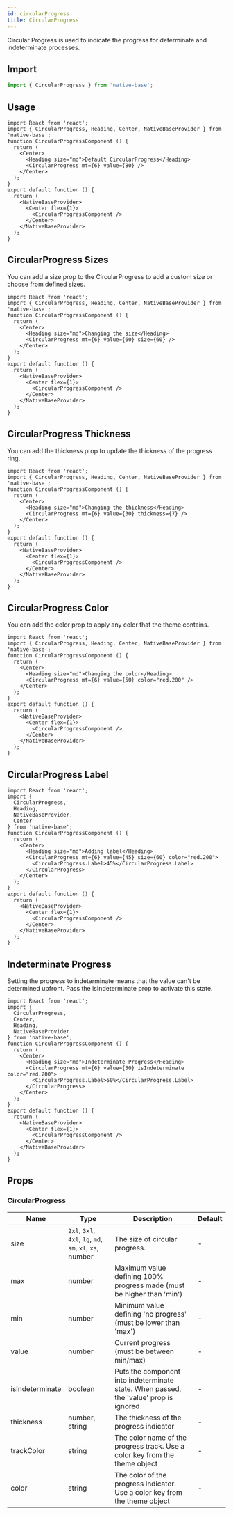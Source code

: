 ```yaml
---
id: circularProgress
title: CircularProgress
---
```


Circular Progress is used to indicate the progress for determinate and indeterminate processes.

## Import

```jsx
import { CircularProgress } from 'native-base';
```

## Usage

```SnackPlayer name=CircularProgress%20Usage
import React from 'react';
import { CircularProgress, Heading, Center, NativeBaseProvider } from 'native-base';
function CircularProgressComponent () {
  return (
    <Center>
      <Heading size="md">Default CircularProgress</Heading>
      <CircularProgress mt={6} value={80} />
    </Center>
  );
}
export default function () {
  return (
    <NativeBaseProvider>
      <Center flex={1}>
        <CircularProgressComponent />
      </Center>
    </NativeBaseProvider>
  );
}
```

## CircularProgress Sizes

You can add a size prop to the CircularProgress to add a custom size or choose from defined sizes.

```SnackPlayer name=CircularProgress%20Sizes
import React from 'react';
import { CircularProgress, Heading, Center, NativeBaseProvider } from 'native-base';
function CircularProgressComponent () {
  return (
    <Center>
      <Heading size="md">Changing the size</Heading>
      <CircularProgress mt={6} value={60} size={60} />
    </Center>
  );
}
export default function () {
  return (
    <NativeBaseProvider>
      <Center flex={1}>
        <CircularProgressComponent />
      </Center>
    </NativeBaseProvider>
  );
}
```

## CircularProgress Thickness

You can add the thickness prop to update the thickness of the progress ring.

```SnackPlayer name=CircularProgress%20Thickness
import React from 'react';
import { CircularProgress, Heading, Center, NativeBaseProvider } from 'native-base';
function CircularProgressComponent () {
  return (
    <Center>
      <Heading size="md">Changing the thickness</Heading>
      <CircularProgress mt={6} value={30} thickness={7} />
    </Center>
  );
}
export default function () {
  return (
    <NativeBaseProvider>
      <Center flex={1}>
        <CircularProgressComponent />
      </Center>
    </NativeBaseProvider>
  );
}
```

## CircularProgress Color

You can add the color prop to apply any color that the theme contains.

```SnackPlayer name=CircularProgress%20Color
import React from 'react';
import { CircularProgress, Heading, Center, NativeBaseProvider } from 'native-base';
function CircularProgressComponent () {
  return (
    <Center>
      <Heading size="md">Changing the color</Heading>
      <CircularProgress mt={6} value={50} color="red.200" />
    </Center>
  );
}
export default function () {
  return (
    <NativeBaseProvider>
      <Center flex={1}>
        <CircularProgressComponent />
      </Center>
    </NativeBaseProvider>
  );
}
```

## CircularProgress Label

```SnackPlayer name=CircularProgress%20Label
import React from 'react';
import {
  CircularProgress,
  Heading,
  NativeBaseProvider,
  Center
} from 'native-base';
function CircularProgressComponent () {
  return (
    <Center>
      <Heading size="md">Adding label</Heading>
      <CircularProgress mt={6} value={45} size={60} color="red.200">
        <CircularProgress.Label>45%</CircularProgress.Label>
      </CircularProgress>
    </Center>
  );
}
export default function () {
  return (
    <NativeBaseProvider>
      <Center flex={1}>
        <CircularProgressComponent />
      </Center>
    </NativeBaseProvider>
  );
}
```

## Indeterminate Progress

Setting the progress to indeterminate means that the value can't be determined upfront. Pass the isIndeterminate prop to activate this state.

```SnackPlayer name=CircularProgress%20Indeterminate Progress
import React from 'react';
import {
  CircularProgress,
  Center,
  Heading,
  NativeBaseProvider
} from 'native-base';
function CircularProgressComponent () {
  return (
    <Center>
      <Heading size="md">Indeterminate Progress</Heading>
      <CircularProgress mt={6} value={50} isIndeterminate color="red.200">
        <CircularProgress.Label>50%</CircularProgress.Label>
      </CircularProgress>
    </Center>
  );
}
export default function () {
  return (
    <NativeBaseProvider>
      <Center flex={1}>
        <CircularProgressComponent />
      </Center>
    </NativeBaseProvider>
  );
}
```

## Props

### CircularProgress

| Name            | Type                                                      | Description                                                                           | Default |
| --------------- | --------------------------------------------------------- | ------------------------------------------------------------------------------------- | ------- |
| size            | `2xl`, `3xl`, `4xl`, `lg`, `md`, `sm`, `xl`, `xs`, number | The size of circular progress.                                                        | -       |
| max             | number                                                    | Maximum value defining 100% progress made (must be higher than 'min')                 | -       |
| min             | number                                                    | Minimum value defining 'no progress' (must be lower than 'max')                       | -       |
| value           | number                                                    | Current progress (must be between min/max)                                            | -       |
| isIndeterminate | boolean                                                   | Puts the component into indeterminate state. When passed, the 'value' prop is ignored | -       |
| thickness       | number, string                                            | The thickness of the progress indicator                                               | -       |
| trackColor      | string                                                    | The color name of the progress track. Use a color key from the theme object           | -       |
| color           | string                                                    | The color of the progress indicator. Use a color key from the theme object            | -       |
